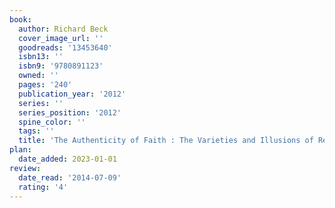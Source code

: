 ```yaml
---
book:
  author: Richard Beck
  cover_image_url: ''
  goodreads: '13453640'
  isbn13: ''
  isbn9: '9780891123'
  owned: ''
  pages: '240'
  publication_year: '2012'
  series: ''
  series_position: '2012'
  spine_color: ''
  tags: ''
  title: 'The Authenticity of Faith : The Varieties and Illusions of Religious Experience'
plan:
  date_added: 2023-01-01
review:
  date_read: '2014-07-09'
  rating: '4'
---
```

